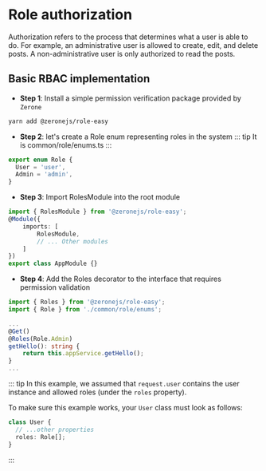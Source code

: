 # Role authorization

Authorization refers to the process that determines what a user is able to do. For example, an administrative user is allowed to create, edit, and delete posts. A non-administrative user is only authorized to read the posts.

<!-- 授权是正交的，独立于身份验证。但是，授权需要身份验证机制。

有许多不同的方法和策略来处理授权。任何项目采用的方法取决于其特定的应用要求。本章介绍了几种可以适应各种不同要求的授权方法。 -->

## Basic RBAC implementation

- **Step 1**: Install a simple permission verification package provided by `Zerone`
```bash
yarn add @zeronejs/role-easy
```

- **Step 2**: let's create a Role enum representing roles in the system
::: tip
It is common/role/enums.ts
:::
```ts
export enum Role {
  User = 'user',
  Admin = 'admin',
}
```
- **Step 3**: Import RolesModule into the root module
```ts
import { RolesModule } from '@zeronejs/role-easy';
@Module({
    imports: [
        RolesModule,
        // ... Other modules
    ]
})
export class AppModule {}
```

- **Step 4**: Add the Roles decorator to the interface that requires permission validation
```ts
import { Roles } from '@zeronejs/role-easy';
import { Role } from './common/role/enums';

...
@Get()
@Roles(Role.Admin)
getHello(): string {
    return this.appService.getHello();
}
...
```


::: tip
In this example, we assumed that `request.user` contains the user instance and allowed roles (under the `roles` property).

To make sure this example works, your `User` class must look as follows:

```ts
class User {
  // ...other properties
  roles: Role[];
}
```
:::
